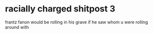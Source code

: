 # racially charged shitpost 3

frantz fanon would be rolling in his grave if he saw whom u were rolling around with

